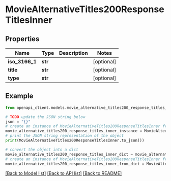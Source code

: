 # MovieAlternativeTitles200ResponseTitlesInner


## Properties

Name | Type | Description | Notes
------------ | ------------- | ------------- | -------------
**iso_3166_1** | **str** |  | [optional] 
**title** | **str** |  | [optional] 
**type** | **str** |  | [optional] 

## Example

```python
from openapi_client.models.movie_alternative_titles200_response_titles_inner import MovieAlternativeTitles200ResponseTitlesInner

# TODO update the JSON string below
json = "{}"
# create an instance of MovieAlternativeTitles200ResponseTitlesInner from a JSON string
movie_alternative_titles200_response_titles_inner_instance = MovieAlternativeTitles200ResponseTitlesInner.from_json(json)
# print the JSON string representation of the object
print(MovieAlternativeTitles200ResponseTitlesInner.to_json())

# convert the object into a dict
movie_alternative_titles200_response_titles_inner_dict = movie_alternative_titles200_response_titles_inner_instance.to_dict()
# create an instance of MovieAlternativeTitles200ResponseTitlesInner from a dict
movie_alternative_titles200_response_titles_inner_from_dict = MovieAlternativeTitles200ResponseTitlesInner.from_dict(movie_alternative_titles200_response_titles_inner_dict)
```
[[Back to Model list]](../README.md#documentation-for-models) [[Back to API list]](../README.md#documentation-for-api-endpoints) [[Back to README]](../README.md)


